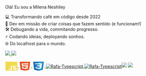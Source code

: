 Olá! Eu sou a Milena Neshiley

💻 Transformando café em código desde 2022
<br>
🚀 Dev em missão de criar coisas que fazem sentido (e funcionam!)<br>
🛠️ Debugando a vida, commitando progresso.<br>
⚡ Codando ideias, deployando sonhos.<br>
🌐 Do localhost para o mundo.<br>

<div>
  <a href="https://github.com/MilenaNesiley">
  <img height="180em" src="https://github-readme-stats.vercel.app/api?username=MilenaNeshiley&show_icons=true&theme=prussian"/>
  <img height="180em" src="https://github-readme-stats.vercel.app/api/top-langs/?username=MilenaNeshiley&layout=compact&theme=prussian"/>
</div>


<div style="display: inline_block"><br>
  <img align="center" alt="Rafa-Js" height="30" width="40" src="https://raw.githubusercontent.com/devicons/devicon/master/icons/javascript/javascript-plain.svg">
  <img align="center" alt="Rafa-HTML" height="30" width="40" src="https://raw.githubusercontent.com/devicons/devicon/master/icons/html5/html5-original.svg">
  <img align="center" alt="Rafa-CSS" height="30" width="40" src="https://raw.githubusercontent.com/devicons/devicon/master/icons/css3/css3-original.svg">
  <img src="https://cdn.jsdelivr.net/gh/devicons/devicon@latest/icons/python/python-original.svg" / align="center" alt="Rafa-Typescript" height="40" width="50" src="https:>
  <img align="center" alt="Rafa-Typescript" height="30" width="40" src="https://raw.githubusercontent.com/devicons/devicon/master/icons/typescript/typescript-original.svg">
  <img src="https://cdn.jsdelivr.net/gh/devicons/devicon@latest/icons/php/php-original.svg" / align="center" alt="Rafa-Typescript" height="40" width="50" src="https:>
          
</div>

##
 
<div> 
  <a href="https://instagram.com/miguelsousx_" target="_blank"><img src="https://img.shields.io/badge/-Instagram-%23E4405F?style=for-the-badge&logo=instagram&logoColor=white" target="_blank"></a>
  <a href = "mailto:miguels.sync@gmail.com"><img src="https://img.shields.io/badge/-Gmail-%23333?style=for-the-badge&logo=gmail&logoColor=white" target="_blank"></a>
</div>
